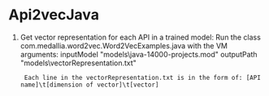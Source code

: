 # Api2vecJava

1. Get vector representation for each API in a trained model:
		Run the class com.medallia.word2vec.Word2VecExamples.java with the VM arguments: 
		inputModel "models\java-14000-projects.mod" outputPath "models\vectorRepresentation.txt"
		
		Each line in the vectorRepresentation.txt is in the form of: [API name]\t[dimension of vector]\t[vector]  